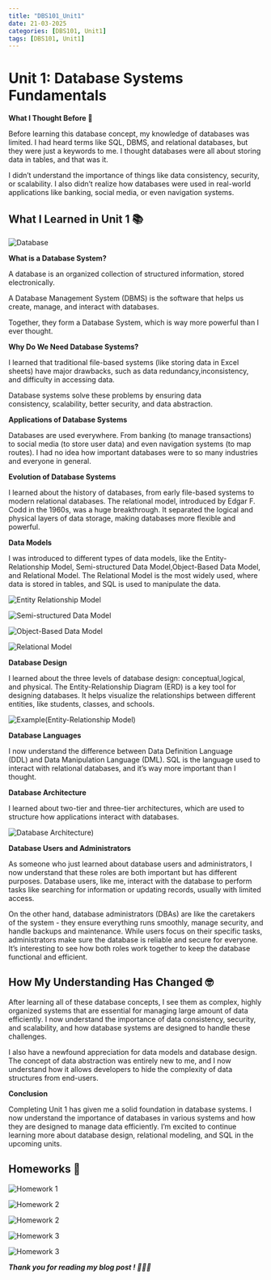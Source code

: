 ```yaml
---
title: "DBS101_Unit1"
date: 21-03-2025
categories: [DBS101, Unit1]
tags: [DBS101, Unit1]
---
```


# Unit 1: Database Systems Fundamentals

**What I Thought Before 🤔**

Before learning this database concept, my knowledge of databases was limited. I had heard terms like SQL, DBMS, and relational databases, but they were just a keywords to me. I thought databases were all about storing data in tables, and that was it.

I didn’t understand the importance of things like data consistency, security, or scalability. I also didn’t realize how databases were used in real-world applications like banking, social media, or even navigation systems.

## What I Learned in Unit 1 📚

![Database](/assets/lib/unit1/DBS.png)

**What is a Database System?**

A database is an organized collection of structured information, stored electronically.

A Database Management System (DBMS) is the software that helps us create, manage, and interact with databases.

Together, they form a Database System, which is way more powerful than I ever thought.

**Why Do We Need Database Systems?**

I learned that traditional file-based systems (like storing data in Excel sheets) have major drawbacks, such as data redundancy,inconsistency, and difficulty in accessing data.

Database systems solve these problems by ensuring data consistency, scalability, better security, and data abstraction. 

**Applications of Database Systems**

Databases are used everywhere. From banking (to manage transactions) to social media (to store user data) and even navigation systems (to map routes). I had no idea how important databases were to so many industries and everyone in general.

**Evolution of Database Systems**

I learned about the history of databases, from early file-based systems to modern relational databases.
The relational model, introduced by Edgar F. Codd in the 1960s, was a huge breakthrough. It separated the logical and physical layers of data storage, making databases more flexible and powerful.

**Data Models**

I was introduced to different types of data models, like the Entity-Relationship Model, Semi-structured Data Model,Object-Based Data Model, and Relational Model.
The Relational Model is the most widely used, where data is stored in tables, and SQL is used to manipulate the data.

![Entity Relationship Model](/assets/lib/unit1/EntityRelationship.png)

![Semi-structured Data Model](/assets/lib/unit1/SemiStructured.png)

![Object-Based Data Model](/assets/lib/unit1/ObjectOriented.png)

![Relational Model](/assets/lib/unit1/Relational.png)

**Database Design**

I learned about the three levels of database design: conceptual,logical, and physical.
The Entity-Relationship Diagram (ERD) is a key tool for designing databases. It helps visualize the relationships between different entities, like students, classes, and schools.

![Example(Entity-Relationship Model)](/assets/lib/unit1/Design.png)


**Database Languages**

I now understand the difference between Data Definition Language (DDL) and Data Manipulation Language (DML).
SQL is the language used to interact with relational databases, and it’s way more important than I thought.

**Database Architecture**

I learned about two-tier and three-tier architectures, which are used to structure how applications interact with databases.

![Database Architecture)](/assets/lib/unit1/Architecture.png)

**Database Users and Administrators**

As someone who just learned about database users and administrators, I now understand that these roles are both important but has different purposes. Database users, like me, interact with the database to perform tasks like searching for information or updating records, usually with limited access. 

On the other hand, database administrators (DBAs) are like the caretakers of the system - they ensure everything runs smoothly, manage security, and handle backups and maintenance. While users focus on their specific tasks, administrators make sure the database is reliable and secure for everyone. It’s interesting to see how both roles work together to keep the database functional and efficient.

## How My Understanding Has Changed 🤓

After learning all of these database concepts, I see them as complex, highly organized systems that are essential for managing large amount of data efficiently. I now understand the importance of data consistency, security, and scalability, and how database systems are designed to handle these challenges.

I also have a newfound appreciation for data models and database design. The concept of data abstraction was entirely new to me, and I now understand how it allows developers to hide the complexity of data structures from end-users.

**Conclusion**

Completing Unit 1 has given me a solid foundation in database systems. I now understand the importance of databases in various systems and how they are designed to manage data efficiently. I’m excited to continue learning more about database design, relational modeling, and SQL in the upcoming units.

## Homeworks 📄
![Homework 1](/assets/lib/unit1/HW1.jpeg)

![Homework 2](/assets/lib/unit1/HW2.jpeg)

![Homework 2](/assets/lib/unit1/HW3.jpeg)

![Homework 3](/assets/lib/unit1/HW4.jpeg)

![Homework 3](/assets/lib/unit1/HW5.jpeg)

***Thank you for reading my blog post ! 🙇🏻‍♀️***
